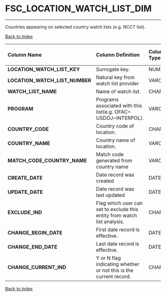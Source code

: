 # FSC_LOCATION_WATCH_LIST_DIM

---

Countries appearing on selected country watch lists (e.g. NCCT list).

[Back to index](./index.md)

| Column Name                    | Column Definition                                                        | Column Data Type   | Column Null Option   | PK   | FK   |
|:-------------------------------|:-------------------------------------------------------------------------|:-------------------|:---------------------|:-----|:-----|
| **LOCATION_WATCH_LIST_KEY**    | Surrogate key.                                                           | NUMBER(12)         | Not Null             | Yes  | No   |
| **LOCATION_WATCH_LIST_NUMBER** | Natural key from watch list provider                                     | VARCHAR2(35)       | Not Null             | No   | No   |
| **WATCH_LIST_NAME**            | Name of watch list.                                                      | CHAR(4)            | Not Null             | No   | No   |
| **PROGRAM**                    | Programs associated with this list(e.g. OFAC~ USDOJ~INTERPOL).           | VARCHAR2(20)       | Null                 | No   | No   |
| **COUNTRY_CODE**               | Country code of location.                                                | CHAR(3)            | Null                 | No   | No   |
| **COUNTRY_NAME**               | Country name of location.                                                | VARCHAR2(255)      | Null                 | No   | No   |
| **MATCH_CODE_COUNTRY_NAME**    | Match code generated from country name                                   | VARCHAR2(15)       | Null                 | No   | No   |
| **CREATE_DATE**                | Date record was created                                                  | DATE               | Null                 | No   | No   |
| **UPDATE_DATE**                | Date record was last updated                                             | DATE               | Null                 | No   | No   |
| **EXCLUDE_IND**                | Flag which user can set to exclude this entity from watch list analysis. | CHAR(1)            | Not Null             | No   | No   |
| **CHANGE_BEGIN_DATE**          | First date record is effective.                                          | DATE               | Not Null             | No   | No   |
| **CHANGE_END_DATE**            | Last date record is effective.                                           | DATE               | Not Null             | No   | No   |
| **CHANGE_CURRENT_IND**         | Y or N flag indicating whether or not this is the current record.        | CHAR(1)            | Not Null             | No   | No   |

[Back to index](./index.md)
